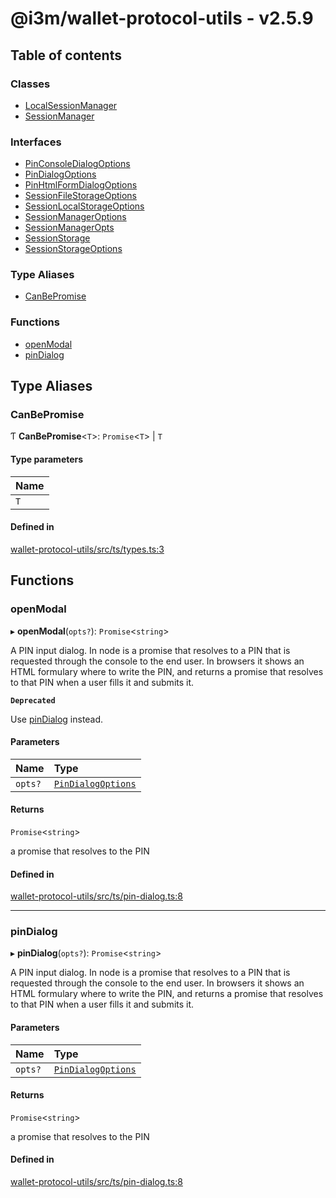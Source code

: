 # @i3m/wallet-protocol-utils - v2.5.9

## Table of contents

### Classes

- [LocalSessionManager](classes/LocalSessionManager.md)
- [SessionManager](classes/SessionManager.md)

### Interfaces

- [PinConsoleDialogOptions](interfaces/PinConsoleDialogOptions.md)
- [PinDialogOptions](interfaces/PinDialogOptions.md)
- [PinHtmlFormDialogOptions](interfaces/PinHtmlFormDialogOptions.md)
- [SessionFileStorageOptions](interfaces/SessionFileStorageOptions.md)
- [SessionLocalStorageOptions](interfaces/SessionLocalStorageOptions.md)
- [SessionManagerOptions](interfaces/SessionManagerOptions.md)
- [SessionManagerOpts](interfaces/SessionManagerOpts.md)
- [SessionStorage](interfaces/SessionStorage.md)
- [SessionStorageOptions](interfaces/SessionStorageOptions.md)

### Type Aliases

- [CanBePromise](API.md#canbepromise)

### Functions

- [openModal](API.md#openmodal)
- [pinDialog](API.md#pindialog)

## Type Aliases

### CanBePromise

Ƭ **CanBePromise**<`T`\>: `Promise`<`T`\> \| `T`

#### Type parameters

| Name |
| :------ |
| `T` |

#### Defined in

[wallet-protocol-utils/src/ts/types.ts:3](https://gitlab.com/i3-market/code/wp3/t3.2/i3m-wallet-monorepo/-/blob/e04089c/packages/wallet-protocol-utils/src/ts/types.ts#L3)

## Functions

### openModal

▸ **openModal**(`opts?`): `Promise`<`string`\>

A PIN input dialog. In node is a promise that resolves to a PIN that is requested through the console to the end user. In browsers it shows an HTML formulary where to write the PIN, and returns a promise that resolves to that PIN when a user fills it and submits it.

**`Deprecated`**

Use [pinDialog](API.md#pindialog) instead.

#### Parameters

| Name | Type |
| :------ | :------ |
| `opts?` | [`PinDialogOptions`](interfaces/PinDialogOptions.md) |

#### Returns

`Promise`<`string`\>

a promise that resolves to the PIN

#### Defined in

[wallet-protocol-utils/src/ts/pin-dialog.ts:8](https://gitlab.com/i3-market/code/wp3/t3.2/i3m-wallet-monorepo/-/blob/e04089c/packages/wallet-protocol-utils/src/ts/pin-dialog.ts#L8)

___

### pinDialog

▸ **pinDialog**(`opts?`): `Promise`<`string`\>

A PIN input dialog. In node is a promise that resolves to a PIN that is requested through the console to the end user. In browsers it shows an HTML formulary where to write the PIN, and returns a promise that resolves to that PIN when a user fills it and submits it.

#### Parameters

| Name | Type |
| :------ | :------ |
| `opts?` | [`PinDialogOptions`](interfaces/PinDialogOptions.md) |

#### Returns

`Promise`<`string`\>

a promise that resolves to the PIN

#### Defined in

[wallet-protocol-utils/src/ts/pin-dialog.ts:8](https://gitlab.com/i3-market/code/wp3/t3.2/i3m-wallet-monorepo/-/blob/e04089c/packages/wallet-protocol-utils/src/ts/pin-dialog.ts#L8)
